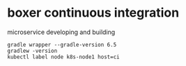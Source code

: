 # boxer continuous integration

microservice developing and building 





```shell script
gradle wrapper --gradle-version 6.5
gradlew -version
kubectl label node k8s-node1 host=ci
```